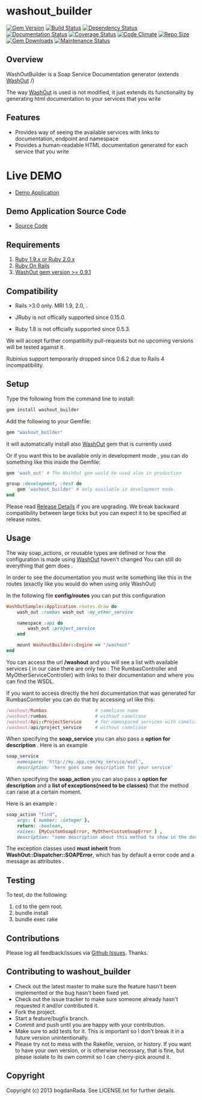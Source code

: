 washout_builder
===============

[![Gem Version](https://badge.fury.io/rb/washout_builder.svg)](http://badge.fury.io/rb/washout_builder) [![Build Status](https://travis-ci.org/bogdanRada/washout_builder.png?branch=master,develop)](https://travis-ci.org/bogdanRada/washout_builder) [![Dependency Status](https://gemnasium.com/bogdanRada/washout_builder.svg)](https://gemnasium.com/bogdanRada/washout_builder) [![Documentation Status](http://inch-ci.org/github/bogdanRada/washout_builder.svg?branch=master)](http://inch-ci.org/github/bogdanRada/washout_builder) [![Coverage Status](https://coveralls.io/repos/bogdanRada/washout_builder/badge.svg?branch=master)](https://coveralls.io/r/bogdanRada/washout_builder?branch=master) [![Code Climate](https://codeclimate.com/github/bogdanRada/washout_builder/badges/gpa.svg)](https://codeclimate.com/github/bogdanRada/washout_builder) [![Repo Size](https://ruby-gem-downloads-badge.herokuapp.com/repo_size/bogdanRada/washout_builder)](https://github.com/bogdanRada/washout_builder) [![Gem Downloads](https://ruby-gem-downloads-badge.herokuapp.com/washout_builder?type=total)](https://github.com/bogdanRada/washout_builder) [![Maintenance Status](http://stillmaintained.com/bogdanRada/washout_builder.png)](https://github.com/bogdanRada/washout_builder)

Overview
--------

WashOutBuilder is a Soap Service Documentation generator (extends [WashOut](https://github.com/inossidabile/wash_out) /\)

The way [WashOut](https://github.com/inossidabile/wash_out) is used is not modified, it just extends its functionality by generating html documentation to your services that you write

Features
--------

-	Provides way of seeing the available services with links to documentation, endpoint and namespace
-	Provides a human-readable HTML documentation generated for each service that you write

Live DEMO
=========

-	[Demo Application](http://washout-builder.herokuapp.com)

Demo Application Source Code
----------------------------

-	[Source Code](https://github.com/bogdanRada/washout_builder_demo)

Requirements
------------

1.	[Ruby 1.9.x or Ruby 2.0.x](http://www.ruby-lang.org)
2.	[Ruby On Rails](http://rubyonrails.org)
3.	[WashOut gem version >= 0.9.1](https://github.com/inossidabile/wash_out)

Compatibility
-------------

-	Rails >3.0 only. MRI 1.9, 2.0, .

-	JRuby is not offically supported since 0.15.0.

-	Ruby 1.8 is not officially supported since 0.5.3.

We will accept further compatibilty pull-requests but no upcoming versions will be tested against it.

Rubinius support temporarily dropped since 0.6.2 due to Rails 4 incompatibility.

Setup
-----

Type the following from the command line to install:

```ruby
gem install washout_builder
```

Add the following to your Gemfile:

```ruby
gem "washout_builder"
```

it will automatically install also [WashOut](https://github.com/inossidabile/wash_out) gem that is currently used

Or if you want this to be available only in development mode , you can do something like this inside the Gemfile:

```ruby
gem 'wash_out' # The WashOut gem would be used also in production

group :development, :test do
    gem 'washout_builder' # only available in development mode.
end
```

Please read [Release Details]([https://github.com/bogdanRada/washout_builder/releases) if you are upgrading. We break backward compatibility between large ticks but you can expect it to be specified at release notes.

Usage
-----

The way soap_actions, or reusable types are defined or how the configuration is made using [WashOut](https://github.com/inossidabile/wash_out) haven't changed You can still do everything that gem does .

In order to see the documentation you must write something like this in the routes (exactly like you would do when using only WashOut)

In the following file **config/routes** you can put this configuration

```ruby
WashOutSample::Application.routes.draw do
    wash_out :rumbas wash_out :my_other_service

    namespace :api do
        wash_out :project_service
    end

    mount WashoutBuilder::Engine => "/washout"
end

```

You can access the url **/washout** and you will see a list with available services ( in our case there are only two : The RumbasController and MyOtherServiceController) with links to their documentation and where you can find the WSDL.

If you want to access directly the hml documentation that was generated for RumbasController you can do that by accessing url like this:

```ruby
/washout/Rumbas                  # camelcase name
/washout/rumbas                  # without camelcase
/washout/Api::ProjectService     # for namespaced services with camelcase
/washout/api/project_service     # without camelcase
```

When specifying the **soap_service** you can also pass a **option for description** . Here is an example

```ruby
soap_service
    namespace: 'http://my.app.com/my_service/wsdl',
    description: 'here goes some description for your service'
```

When specifying the **soap_action** you can also pass a **option for description** and a **list of exceptions(need to be classes)** that the method can raise at a certain moment.

Here is an example :

```ruby
soap_action "find",
    args: { number: :integer },
    return: :boolean,
    raises: [MyCustomSoapError, MyOtherCustomSoapError ] ,
    description: "some description about this method to show in the documentation"
```

The exception classes used **must inherit** from **WashOut::Dispatcher::SOAPError**, which has by default a error code and a message as attributes .

Testing
-------

To test, do the following:

1.	cd to the gem root.
2.	bundle install
3.	bundle exec rake

Contributions
-------------

Please log all feedback/issues via [Github Issues](http://github.com/bogdanRada/washout_builder/issues). Thanks.

Contributing to washout_builder
-------------------------------

-	Check out the latest master to make sure the feature hasn't been implemented or the bug hasn't been fixed yet.
-	Check out the issue tracker to make sure someone already hasn't requested it and/or contributed it.
-	Fork the project.
-	Start a feature/bugfix branch.
-	Commit and push until you are happy with your contribution.
-	Make sure to add tests for it. This is important so I don't break it in a future version unintentionally.
-	Please try not to mess with the Rakefile, version, or history. If you want to have your own version, or is otherwise necessary, that is fine, but please isolate to its own commit so I can cherry-pick around it.

Copyright
---------

Copyright (c) 2013 bogdanRada. See LICENSE.txt for further details.
